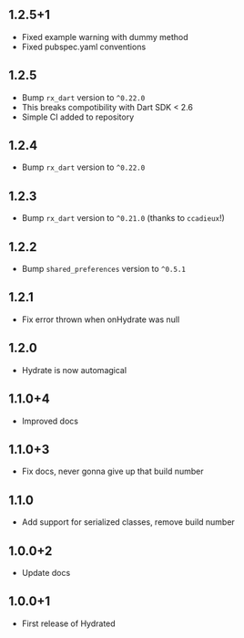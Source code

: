 ## 1.2.5+1

- Fixed example warning with dummy method
- Fixed pubspec.yaml conventions

## 1.2.5

- Bump `rx_dart` version to `^0.22.0`
- This breaks compotibility with Dart SDK < 2.6
- Simple CI added to repository

## 1.2.4

- Bump `rx_dart` version to `^0.22.0`

## 1.2.3

- Bump `rx_dart` version to `^0.21.0` (thanks to `ccadieux`!)

## 1.2.2

- Bump `shared_preferences` version to `^0.5.1`

## 1.2.1

- Fix error thrown when onHydrate was null

## 1.2.0

- Hydrate is now automagical

## 1.1.0+4

- Improved docs

## 1.1.0+3

- Fix docs, never gonna give up that build number

## 1.1.0

- Add support for serialized classes, remove build number

## 1.0.0+2

- Update docs

## 1.0.0+1

- First release of Hydrated
